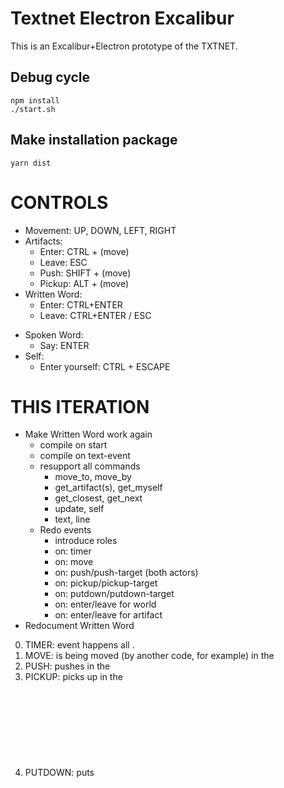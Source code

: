 # Textnet Electron Excalibur

This is an Excalibur+Electron prototype of the TXTNET.

## Debug cycle
    npm install
    ./start.sh

## Make installation package
    yarn dist

# CONTROLS
+ Movement: UP, DOWN, LEFT, RIGHT
+ Artifacts:
    + Enter:  CTRL  + (move)
    + Leave:  ESC 
    + Push:   SHIFT + (move)
    + Pickup: ALT   + (move)
+ Written Word:
    + Enter: CTRL+ENTER 
    + Leave: CTRL+ENTER / ESC
- Spoken Word:
    - Say: ENTER
- Self:
    - Enter yourself: CTRL + ESCAPE


# THIS ITERATION
- Make Written Word work again
    - compile on start
    - compile on text-event
    - resupport all commands
        - move_to, move_by
        - get_artifact(s), get_myself
        - get_closest, get_next
        - update, self
        - text, line
    - Redo events
        - introduce roles
        - on: timer
        - on: move 
        - on: push/push-target (both actors)
        - on: pickup/pickup-target
        - on: putdown/putdown-target
        - on: enter/leave for world
        - on: enter/leave for artifact
- Redocument Written Word   

0. TIMER:   event happens all <objects>.
1. MOVE:    <object> is being moved (by another code, for example) in the <world>
2. PUSH:    <subject> pushes <object> in the <world>
3. PICKUP:  <subject> picks <object> up in the <world>
4. PUTDOWN: <subject> puts <object> down in the <world>
5. ENTER:   <object> is being entered into the <world> (e.g. by player or by another code)
6. LEAVE:   <object> is removed from the <world>

Which events happen when?
Events only happen if an observer is nearby.
Observer acts as <object>, <subject> or <world>
We have to supply `role` with each event.
Then here are options:
    
    on{ event="push", handler=custom_push } -- default role is <object> always
    on{ event="push", role="object", handler=custom_push }
    function custom_push(artifact, role, direction)
        -- body
    end



# SMALL THINGS TO PLAY WITH WHEN NOT ENOUGH CONCENTRATION
- Write documentation on 1) Universe and 2) Written Word
- excessive position submit (e.g. pickup)
- Apple Developer certificate
- another session of documentation
- refactor positions, coords, and vector stuff
- animate entering the artifact
- animate leaving the artifact
- animate holding the artifact
- embed lua highlighting into markdown
- background & text colour overrides
- WW: support closures in spatial commands
- WW: `move_by{ distance=10, angle=45 }`
- WW: travel in chairs <- learn how to put code into chairs, make bouncing chair
- WW: supporting enter/leave events (complex)
- beautiful sprites
- good naming



# 3 YEAR PROJECT PLAN (2019–2021)

1. [x] Universe basis                       2019 Q4 Nov +
2. [x] Basic Written world                  2019 Q4 Dec +
3. [>] Persistence                          2020 Q1 Jan
4. [ ] Spoken word / gods (commands)        2020 Q1 Feb
5. [ ] Hosted universes and multiplayer     2020 Q2 Apr
6. [ ] Make a reasonably interesting game   2020 H2 Sep
7. [ ] Integrated editor with text flow     2021 H1 May
8. [ ] Advanced objects like images etc.    2021 H2 Sep
9. [ ] Advanced concepts like <health>      2021 H2 Oct


# 3. Persistence

- [x] Electron distro
- [x] Serverside universe
- [x] Client-server protocol
- [>] Rightful observers and WW


# 4. Spoken word and gods
- [ ] Artifact libraries
- ... (plan further)

# 5. Multiplayer

- [ ] Messaging library
- [ ] Address space
- [ ] Simultaneous multiplayer





----
* https://www.npmjs.com/package/bitboot